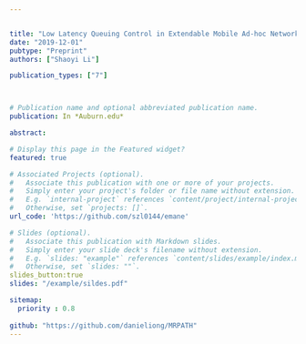 ```yaml
---


title: "Low Latency Queuing Control in Extendable Mobile Ad-hoc Network Emulator (EMANE)"
date: "2019-12-01"
pubtype: "Preprint"
authors: ["Shaoyi Li"]

publication_types: ["7"]



# Publication name and optional abbreviated publication name.
publication: In *Auburn.edu*

abstract: 

# Display this page in the Featured widget?
featured: true

# Associated Projects (optional).
#   Associate this publication with one or more of your projects.
#   Simply enter your project's folder or file name without extension.
#   E.g. `internal-project` references `content/project/internal-project/index.md`.
#   Otherwise, set `projects: []`.
url_code: 'https://github.com/szl0144/emane'

# Slides (optional).
#   Associate this publication with Markdown slides.
#   Simply enter your slide deck's filename without extension.
#   E.g. `slides: "example"` references `content/slides/example/index.md`.
#   Otherwise, set `slides: ""`.
slides_button:true
slides: "/example/sildes.pdf"

sitemap:
  priority : 0.8
  
github: "https://github.com/danieliong/MRPATH"
---
```





